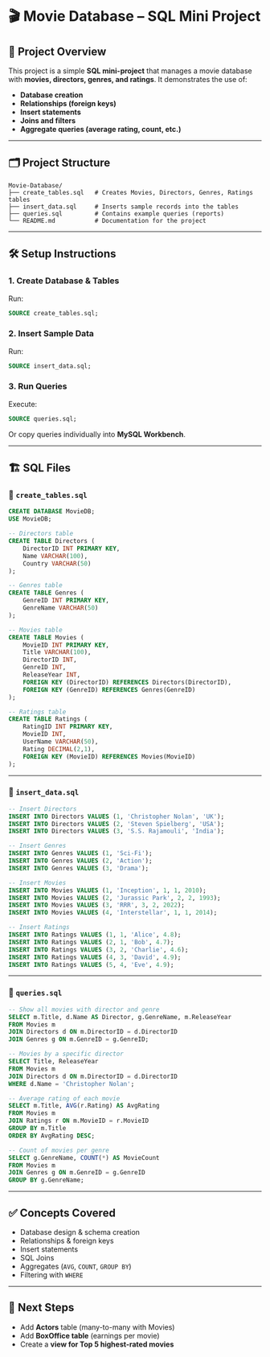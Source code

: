 # 🎬 Movie Database – SQL Mini Project

## 📖 Project Overview  
This project is a simple **SQL mini-project** that manages a movie database with **movies, directors, genres, and ratings**. It demonstrates the use of:  
- **Database creation**  
- **Relationships (foreign keys)**  
- **Insert statements**  
- **Joins and filters**  
- **Aggregate queries (average rating, count, etc.)**  

---

## 🗂️ Project Structure
```
Movie-Database/
├── create_tables.sql   # Creates Movies, Directors, Genres, Ratings tables
├── insert_data.sql     # Inserts sample records into the tables
├── queries.sql         # Contains example queries (reports)
└── README.md           # Documentation for the project
```

---

## 🛠️ Setup Instructions  

### 1. Create Database & Tables
Run:
```sql
SOURCE create_tables.sql;
```

### 2. Insert Sample Data
Run:
```sql
SOURCE insert_data.sql;
```

### 3. Run Queries
Execute:
```sql
SOURCE queries.sql;
```

Or copy queries individually into **MySQL Workbench**.

---

## 🏗️ SQL Files  

### 🔹 `create_tables.sql`
```sql
CREATE DATABASE MovieDB;
USE MovieDB;

-- Directors table
CREATE TABLE Directors (
    DirectorID INT PRIMARY KEY,
    Name VARCHAR(100),
    Country VARCHAR(50)
);

-- Genres table
CREATE TABLE Genres (
    GenreID INT PRIMARY KEY,
    GenreName VARCHAR(50)
);

-- Movies table
CREATE TABLE Movies (
    MovieID INT PRIMARY KEY,
    Title VARCHAR(100),
    DirectorID INT,
    GenreID INT,
    ReleaseYear INT,
    FOREIGN KEY (DirectorID) REFERENCES Directors(DirectorID),
    FOREIGN KEY (GenreID) REFERENCES Genres(GenreID)
);

-- Ratings table
CREATE TABLE Ratings (
    RatingID INT PRIMARY KEY,
    MovieID INT,
    UserName VARCHAR(50),
    Rating DECIMAL(2,1),
    FOREIGN KEY (MovieID) REFERENCES Movies(MovieID)
);
```

---

### 🔹 `insert_data.sql`
```sql
-- Insert Directors
INSERT INTO Directors VALUES (1, 'Christopher Nolan', 'UK');
INSERT INTO Directors VALUES (2, 'Steven Spielberg', 'USA');
INSERT INTO Directors VALUES (3, 'S.S. Rajamouli', 'India');

-- Insert Genres
INSERT INTO Genres VALUES (1, 'Sci-Fi');
INSERT INTO Genres VALUES (2, 'Action');
INSERT INTO Genres VALUES (3, 'Drama');

-- Insert Movies
INSERT INTO Movies VALUES (1, 'Inception', 1, 1, 2010);
INSERT INTO Movies VALUES (2, 'Jurassic Park', 2, 2, 1993);
INSERT INTO Movies VALUES (3, 'RRR', 3, 2, 2022);
INSERT INTO Movies VALUES (4, 'Interstellar', 1, 1, 2014);

-- Insert Ratings
INSERT INTO Ratings VALUES (1, 1, 'Alice', 4.8);
INSERT INTO Ratings VALUES (2, 1, 'Bob', 4.7);
INSERT INTO Ratings VALUES (3, 2, 'Charlie', 4.6);
INSERT INTO Ratings VALUES (4, 3, 'David', 4.9);
INSERT INTO Ratings VALUES (5, 4, 'Eve', 4.9);
```

---

### 🔹 `queries.sql`
```sql
-- Show all movies with director and genre
SELECT m.Title, d.Name AS Director, g.GenreName, m.ReleaseYear
FROM Movies m
JOIN Directors d ON m.DirectorID = d.DirectorID
JOIN Genres g ON m.GenreID = g.GenreID;

-- Movies by a specific director
SELECT Title, ReleaseYear
FROM Movies m
JOIN Directors d ON m.DirectorID = d.DirectorID
WHERE d.Name = 'Christopher Nolan';

-- Average rating of each movie
SELECT m.Title, AVG(r.Rating) AS AvgRating
FROM Movies m
JOIN Ratings r ON m.MovieID = r.MovieID
GROUP BY m.Title
ORDER BY AvgRating DESC;

-- Count of movies per genre
SELECT g.GenreName, COUNT(*) AS MovieCount
FROM Movies m
JOIN Genres g ON m.GenreID = g.GenreID
GROUP BY g.GenreName;
```

---

## ✅ Concepts Covered
- Database design & schema creation  
- Relationships & foreign keys  
- Insert statements  
- SQL Joins  
- Aggregates (`AVG`, `COUNT`, `GROUP BY`)  
- Filtering with `WHERE`  

---

## 🚀 Next Steps
- Add **Actors** table (many-to-many with Movies)  
- Add **BoxOffice table** (earnings per movie)  
- Create a **view for Top 5 highest-rated movies**  

